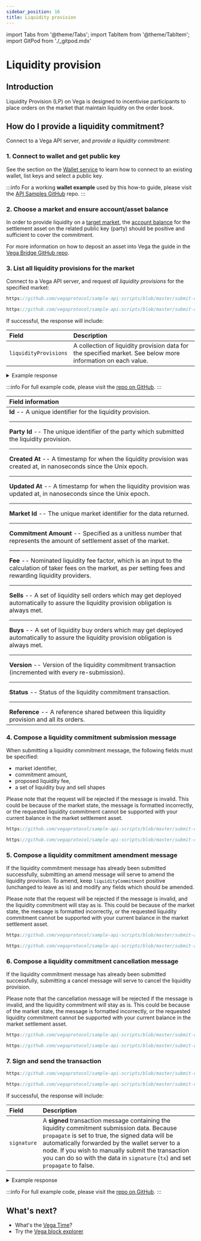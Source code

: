 ```yaml
---
sidebar_position: 16
title: Liquidity provision
---
```

import Tabs from '@theme/Tabs';
import TabItem from '@theme/TabItem';
import GitPod from './_gitpod.mdx'

# Liquidity provision

## Introduction

Liquidity Provision (LP) on Vega is designed to incentivise participants to place orders on the market that maintain liquidity on the order book.

## How do I provide a liquidity commitment?

Connect to a Vega API server, and *provide a liquidity commitment*:

### 1. Connect to wallet and get public key

See the section on the [Wallet service](wallet.md) to learn how to connect to an existing wallet, list keys and select a public key.  

:::info
For a working **wallet example** used by this how-to guide, please visit the [API Samples GitHub](https://github.com/vegaprotocol/sample-api-scripts/tree/master/submit-create-liquidity-provision/) repo.
:::

### 2. Choose a market and ensure account/asset balance

In order to provide liquidity on a [target market](markets#listing-markets-on-a-vega-network), the [account balance](positions-balances/#listing-collateral-accounts-for-a-party-public-key) for the settlement asset on the related public key (party) should be positive and sufficient to cover the commitment. 

For more information on how to deposit an asset into Vega the guide in the [Vega Bridge GitHub repo](https://github.com/vegaprotocol/Public_Test_Bridge_Tools).

### 3. List all liquidity provisions for the market

Connect to a Vega API server, and request *all liquidity provisions* for the specified market:

<GitPod />

<Tabs groupId="codesamples1">
<TabItem value="shell-rest" label="Shell (REST)">

```js reference
https://github.com/vegaprotocol/sample-api-scripts/blob/master/submit-create-liquidity-provision/submit-create-liquidity-provision-order.sh#L82-L87
```

</TabItem>
<TabItem value="python-rest" label="Python (REST)">

```js reference
https://github.com/vegaprotocol/sample-api-scripts/blob/master/submit-create-liquidity-provision/submit-create-liquidity-provision-order.py#L111-L118
```

</TabItem>
</Tabs>

If successful, the response will include:

| Field          |  Description  |
| :----------------- | :------------- |
| `liquidityProvisions` | A collection of liquidity provision data for the specified market. See below more information on each value. |

<details><summary>Example response</summary>

```js reference
https://github.com/vegaprotocol/sample-api-scripts/blob/master/submit-create-liquidity-provision/response-examples.txt#L20-L98
```

</details>

:::info
For full example code, please visit the [repo on GitHub](https://github.com/vegaprotocol/sample-api-scripts/tree/master/submit-create-liquidity-provision).
:::

| Field information |
| :----------------- |
| **Id** -- A unique identifier for the liquidity provision. <hr/> **Party Id** -- The unique identifier of the party which submitted the liquidity provision. <hr/> **Created At** -- A timestamp for when the liquidity provision was created at, in nanoseconds since the Unix epoch. <hr/> **Updated At** -- A timestamp for when the liquidity provision was updated at, in nanoseconds since the Unix epoch. <hr/>  **Market Id** -- The unique market identifier for the data returned. <hr/>  **Commitment Amount** -- Specified as a unitless number that represents the amount of settlement asset of the market. <hr/>  **Fee** -- Nominated liquidity fee factor, which is an input to the calculation of taker fees on the market, as per setting fees and rewarding liquidity providers. <hr/>  **Sells** -- A set of liquidity sell orders which may get deployed automatically to assure the liquidity provision obligation is always met. <hr/>  **Buys** -- A set of liquidity buy orders which may get deployed automatically to assure the liquidity provision obligation is always met. <hr/>  **Version** -- Version of the liquidity commitment transaction (incremented with every re-submission). <hr/>  **Status** -- Status of the liquidity commitment transaction. <hr/>  **Reference** -- A reference shared between this liquidity provision and all its orders. |

### 4. Compose a liquidity commitment submission message

When submitting a liquidity commitment message, the following fields must be specified:
- market identifier,
- commitment amount,
- proposed liquidity fee,
- a set of liquidity buy and sell shapes 

Please note that the request will be rejected if the message is invalid. This could be because of the market state, the message is formatted incorrectly, or the requested liquidity commitment cannot be supported with your current balance in the market settlement asset.

<GitPod />

<Tabs groupId="codesamples2">
<TabItem value="shell-rest" label="Shell (REST)">

```js reference
https://github.com/vegaprotocol/sample-api-scripts/blob/master/submit-create-liquidity-provision/submit-create-liquidity-provision-order.sh#L97-L132
```

</TabItem>
<TabItem value="python-rest" label="Python (REST)">

```js reference
https://github.com/vegaprotocol/sample-api-scripts/blob/master/submit-create-liquidity-provision/submit-create-liquidity-provision-order.py#L129-L167
```

</TabItem>
</Tabs>

### 5. Compose a liquidity commitment amendment message

If the liquidity commitment message has already been submitted successfully, submitting an amend message will serve to amend the liquidity provision.
To amend, keep `liquidityCommitment` positive (unchanged to leave as is) and modify any fields which should be amended.

Please note that the request will be rejected if the message is invalid, and the liquidity commitment will stay as is. This could be because of the market state, the message is formatted incorrectly, or the requested liquidity commitment cannot be supported with your current balance in the market settlement asset.

<GitPod />

<Tabs groupId="codesamples3">
<TabItem value="shell-rest" label="Shell (REST)">

```js reference
https://github.com/vegaprotocol/sample-api-scripts/blob/master/submit-amend-liquidity-provision/submit-amend-liquidity-provision-order.sh#L165-L189
```

</TabItem>
<TabItem value="python-rest" label="Python (REST)">

```js reference
https://github.com/vegaprotocol/sample-api-scripts/blob/master/submit-amend-liquidity-provision/submit-amend-liquidity-provision-order.py#L123-L148
```

</TabItem>
</Tabs>

### 6. Compose a liquidity commitment cancellation message

If the liquidity commitment message has already been submitted successfully, submitting a cancel message will serve to cancel the liquidity provision.

Please note that the cancellation message will be rejected if the message is invalid, and the liquidity commitment will stay as is. This could be because of the market state, the message is formatted incorrectly, or the requested liquidity commitment cannot be supported with your current balance in the market settlement asset.

<GitPod />

<Tabs groupId="codesamples4">
<TabItem value="shell-rest" label="Shell (REST)">

```js reference
https://github.com/vegaprotocol/sample-api-scripts/blob/master/submit-cancel-liquidity-provision/submit-cancel-liquidity-provision-order.sh#L94-L103
```

</TabItem>
<TabItem value="python-rest" label="Python (REST)">

```js reference
https://github.com/vegaprotocol/sample-api-scripts/blob/master/submit-cancel-liquidity-provision/submit-cancel-liquidity-provision-order.py#L125-L135
```

</TabItem>
</Tabs>

### 7. Sign and send the transaction

<GitPod />

<Tabs groupId="codesamples5">
<TabItem value="shell-rest" label="Shell (REST)">

```js reference
https://github.com/vegaprotocol/sample-api-scripts/blob/master/submit-create-liquidity-provision/submit-create-liquidity-provision-order.sh#L140-L150
```

</TabItem>
<TabItem value="python-rest" label="Python (REST)">

```js reference
https://github.com/vegaprotocol/sample-api-scripts/blob/master/submit-create-liquidity-provision/submit-create-liquidity-provision-order.py#L173-L177
```

</TabItem>
</Tabs>

If successful, the response will include:

| Field          |  Description  |
| :----------------- | :------------- |
| `signature` | A **signed** transaction message containing the liquidity commitment submission data. Because `propagate` is set to true, the signed data will be automatically forwarded by the wallet server to a node. If you wish to manually submit the transaction you can do so with the data in `signature` (`tx`) and set `propagate` to false. |

<details><summary>Example response</summary>

```js reference
https://github.com/vegaprotocol/sample-api-scripts/blob/master/submit-create-liquidity-provision/response-examples.txt#L2-L15
```

</details>

:::info
For full example code, please visit the [repo on GitHub](https://github.com/vegaprotocol/sample-api-scripts/tree/master/submit-create-liquidity-provision).
:::



## What's next?

 * What's the [Vega Time](time)?
 * Try the [Vega block explorer](https://explorer.vega.xyz/)
